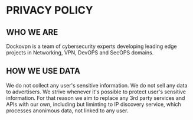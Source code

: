 # PRIVACY POLICY

## WHO WE ARE
Dockovpn is a team of cybersecurity experts developing leading edge projects in Networking, VPN, DevOPS and SecOPS domains.

## HOW WE USE DATA
We do not collect any user's sensitive information. We do not sell any data to advertisers.
We strive whenever it's possible to protect user's sensitive information. For that reason we aim to replace any 3rd party services and APIs with our own, including but liminting to IP discovery service, which processes anonimous data, not linked to any user.
